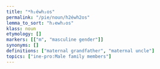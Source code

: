 ```yaml
---
title: "*h₂éwh₂os"
permalink: "/pie/noun/h2éwh2os"
lemma_to_sort: "h₂ewh₂os"
klass: noun
etymology: []
markers: [["m", "masculine gender"]]
synonyms: []
definitions: ["maternal grandfather", "maternal uncle"]
topics: ["ine-pro:Male family members"]
---
```

